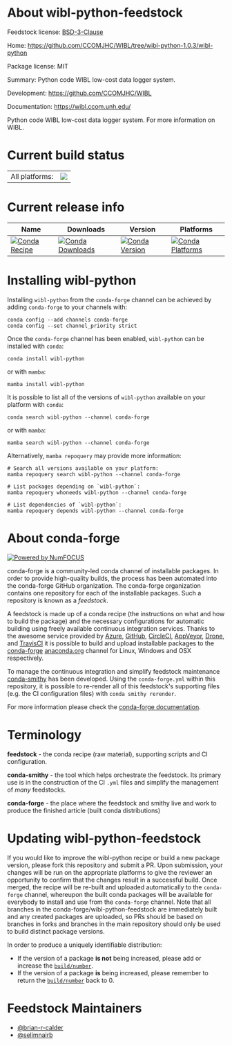 About wibl-python-feedstock
===========================

Feedstock license: [BSD-3-Clause](https://github.com/conda-forge/wibl-python-feedstock/blob/main/LICENSE.txt)

Home: https://github.com/CCOMJHC/WIBL/tree/wibl-python-1.0.3/wibl-python

Package license: MIT

Summary: Python code WIBL low-cost data logger system.

Development: https://github.com/CCOMJHC/WIBL

Documentation: https://wibl.ccom.unh.edu/

Python code WIBL low-cost data logger system. For more information on WIBL.


Current build status
====================


<table><tr><td>All platforms:</td>
    <td>
      <a href="https://dev.azure.com/conda-forge/feedstock-builds/_build/latest?definitionId=24868&branchName=main">
        <img src="https://dev.azure.com/conda-forge/feedstock-builds/_apis/build/status/wibl-python-feedstock?branchName=main">
      </a>
    </td>
  </tr>
</table>

Current release info
====================

| Name | Downloads | Version | Platforms |
| --- | --- | --- | --- |
| [![Conda Recipe](https://img.shields.io/badge/recipe-wibl--python-green.svg)](https://anaconda.org/conda-forge/wibl-python) | [![Conda Downloads](https://img.shields.io/conda/dn/conda-forge/wibl-python.svg)](https://anaconda.org/conda-forge/wibl-python) | [![Conda Version](https://img.shields.io/conda/vn/conda-forge/wibl-python.svg)](https://anaconda.org/conda-forge/wibl-python) | [![Conda Platforms](https://img.shields.io/conda/pn/conda-forge/wibl-python.svg)](https://anaconda.org/conda-forge/wibl-python) |

Installing wibl-python
======================

Installing `wibl-python` from the `conda-forge` channel can be achieved by adding `conda-forge` to your channels with:

```
conda config --add channels conda-forge
conda config --set channel_priority strict
```

Once the `conda-forge` channel has been enabled, `wibl-python` can be installed with `conda`:

```
conda install wibl-python
```

or with `mamba`:

```
mamba install wibl-python
```

It is possible to list all of the versions of `wibl-python` available on your platform with `conda`:

```
conda search wibl-python --channel conda-forge
```

or with `mamba`:

```
mamba search wibl-python --channel conda-forge
```

Alternatively, `mamba repoquery` may provide more information:

```
# Search all versions available on your platform:
mamba repoquery search wibl-python --channel conda-forge

# List packages depending on `wibl-python`:
mamba repoquery whoneeds wibl-python --channel conda-forge

# List dependencies of `wibl-python`:
mamba repoquery depends wibl-python --channel conda-forge
```


About conda-forge
=================

[![Powered by
NumFOCUS](https://img.shields.io/badge/powered%20by-NumFOCUS-orange.svg?style=flat&colorA=E1523D&colorB=007D8A)](https://numfocus.org)

conda-forge is a community-led conda channel of installable packages.
In order to provide high-quality builds, the process has been automated into the
conda-forge GitHub organization. The conda-forge organization contains one repository
for each of the installable packages. Such a repository is known as a *feedstock*.

A feedstock is made up of a conda recipe (the instructions on what and how to build
the package) and the necessary configurations for automatic building using freely
available continuous integration services. Thanks to the awesome service provided by
[Azure](https://azure.microsoft.com/en-us/services/devops/), [GitHub](https://github.com/),
[CircleCI](https://circleci.com/), [AppVeyor](https://www.appveyor.com/),
[Drone](https://cloud.drone.io/welcome), and [TravisCI](https://travis-ci.com/)
it is possible to build and upload installable packages to the
[conda-forge](https://anaconda.org/conda-forge) [anaconda.org](https://anaconda.org/)
channel for Linux, Windows and OSX respectively.

To manage the continuous integration and simplify feedstock maintenance
[conda-smithy](https://github.com/conda-forge/conda-smithy) has been developed.
Using the ``conda-forge.yml`` within this repository, it is possible to re-render all of
this feedstock's supporting files (e.g. the CI configuration files) with ``conda smithy rerender``.

For more information please check the [conda-forge documentation](https://conda-forge.org/docs/).

Terminology
===========

**feedstock** - the conda recipe (raw material), supporting scripts and CI configuration.

**conda-smithy** - the tool which helps orchestrate the feedstock.
                   Its primary use is in the construction of the CI ``.yml`` files
                   and simplify the management of *many* feedstocks.

**conda-forge** - the place where the feedstock and smithy live and work to
                  produce the finished article (built conda distributions)


Updating wibl-python-feedstock
==============================

If you would like to improve the wibl-python recipe or build a new
package version, please fork this repository and submit a PR. Upon submission,
your changes will be run on the appropriate platforms to give the reviewer an
opportunity to confirm that the changes result in a successful build. Once
merged, the recipe will be re-built and uploaded automatically to the
`conda-forge` channel, whereupon the built conda packages will be available for
everybody to install and use from the `conda-forge` channel.
Note that all branches in the conda-forge/wibl-python-feedstock are
immediately built and any created packages are uploaded, so PRs should be based
on branches in forks and branches in the main repository should only be used to
build distinct package versions.

In order to produce a uniquely identifiable distribution:
 * If the version of a package **is not** being increased, please add or increase
   the [``build/number``](https://docs.conda.io/projects/conda-build/en/latest/resources/define-metadata.html#build-number-and-string).
 * If the version of a package **is** being increased, please remember to return
   the [``build/number``](https://docs.conda.io/projects/conda-build/en/latest/resources/define-metadata.html#build-number-and-string)
   back to 0.

Feedstock Maintainers
=====================

* [@brian-r-calder](https://github.com/brian-r-calder/)
* [@selimnairb](https://github.com/selimnairb/)

